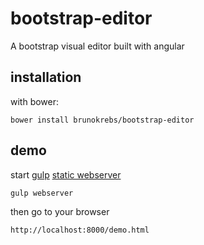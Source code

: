 # bootstrap-editor
A bootstrap visual editor built with angular

## installation

with bower:
```
bower install brunokrebs/bootstrap-editor
```

## demo

start [gulp](http://gulpjs.com/) [static webserver](https://www.npmjs.com/package/gulp-webserver)
```
gulp webserver
```

then go to your browser
```
http://localhost:8000/demo.html
```